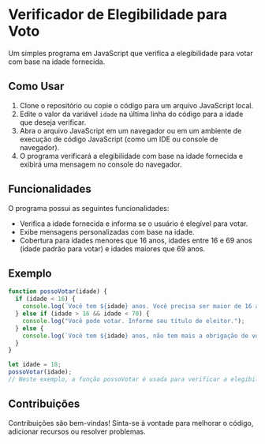 # Verificador de Elegibilidade para Voto

Um simples programa em JavaScript que verifica a elegibilidade para votar com base na idade fornecida.

## Como Usar

1. Clone o repositório ou copie o código para um arquivo JavaScript local.
2. Edite o valor da variável `idade` na última linha do código para a idade que deseja verificar.
3. Abra o arquivo JavaScript em um navegador ou em um ambiente de execução de código JavaScript (como um IDE ou console de navegador).
4. O programa verificará a elegibilidade com base na idade fornecida e exibirá uma mensagem no console do navegador.

## Funcionalidades

O programa possui as seguintes funcionalidades:

- Verifica a idade fornecida e informa se o usuário é elegível para votar.
- Exibe mensagens personalizadas com base na idade.
- Cobertura para idades menores que 16 anos, idades entre 16 e 69 anos (idade padrão para votar) e idades maiores que 69 anos.

## Exemplo

```javascript
function possoVotar(idade) {
  if (idade < 16) {
    console.log(`Você tem ${idade} anos. Você precisa ser maior de 16 anos para poder votar.`);
  } else if (idade > 16 && idade < 70) {
    console.log("Você pode votar. Informe seu título de eleitor.");
  } else {
    console.log(`Você tem ${idade} anos, não tem mais a obrigação de votar.`);
  }
}

let idade = 18;
possoVotar(idade);
// Neste exemplo, a função possoVotar é usada para verificar a elegibilidade para votar com base na idade fornecida (18 anos neste caso). A mensagem apropriada será exibida no console.
````

## Contribuições

Contribuições são bem-vindas! Sinta-se à vontade para melhorar o código, adicionar recursos ou resolver problemas.
